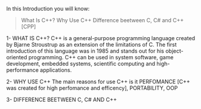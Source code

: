 In this Introduction you will know:
> What Is C++?
> Why Use C++
> Difference beetween C, C# and C++ [CPP]


1- WHAT IS C++?
C++ is a general-purpose programming language created by Bjarne Stroustrup as an extension of the limitations of C. The first introduction of this language was in 1985 and stands out for his object-oriented programming. C++ can be used in system software, game development, embedded systems, scientific computing and high-performance applications.

2- WHY USE C++
The main reasons for use C++ is it PERFOMANCE [C++ was created for high perfomance and efficency], PORTABILITY, OOP

3- DIFFERENCE BEETWEEN C, C# AND C++
